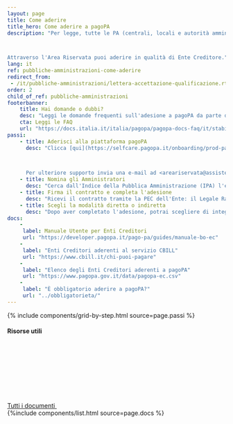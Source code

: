 ```yaml
---
layout: page
title: Come aderire
title_hero: Come aderire a pagoPA
description: "Per legge, tutte le PA (centrali, locali e autorità amministrative indipendenti), i gestori di pubblici servizi e le società a controllo pubblico (non quotate), devono aderire a pagoPA.



Attraverso l'Area Riservata puoi aderire in qualità di Ente Creditore."
lang: it
ref: pubbliche-amministrazioni-come-aderire
redirect_from:
 - /it/pubbliche-amministrazioni/lettera-accettazione-qualificazione.rtf
order: 2
child_of_ref: pubbliche-amministrazioni
footerbanner:
    title: Hai domande o dubbi?
    desc: "Leggi le domande frequenti sull'adesione a pagoPA da parte degli Enti Creditori, oppure scrivi a: <account@pagopa.it>"
    cta: Leggi le FAQ
    url: "https://docs.italia.it/italia/pagopa/pagopa-docs-faq/it/stabile/_docs/FAQ_sezioneC.html"
passi:
    - title: Aderisci alla piattaforma pagoPA
      desc: "Clicca [qui](https://selfcare.pagopa.it/onboarding/prod-pagopa) e accedi tramite SPID o CIE per avviare la procedura di adesione alla piattaforma pagoPA.
      


      Per ulteriore supporto invia una e-mail ad <areariservata@assistenza.pagopa.it>"
    - title: Nomina gli Amministratori
      desc: "Cerca dall'Indice della Pubblica Amministrazione (IPA) l'ente per cui vuoi richiedere l'adesione e inserisci i dati del Legale Rappresentante e di uno o più Amministratori (Referenti dei Pagamenti)."
    - title: Firma il contratto e completa l'adesione
      desc: "Ricevi il contratto tramite la PEC dell'Ente: il Legale Rappresentante dovrà firmarlo digitalmente e inviarlo a PagoPA S.p.A. utilizzando il link ricevuto via e-mail."
    - title: Scegli la modalità diretta o indiretta
      desc: "Dopo aver completato l'adesione, potrai scegliere di integrare il tuo ente  a pagoPA in modalità diretta oppure di avvalerti di un [Intermediario o Partner tecnologico](../partner-intermediari/)."
docs: 
    -
     label: Manuale Utente per Enti Creditori
     url: "https://developer.pagopa.it/pago-pa/guides/manuale-bo-ec"
    -
     label: "Enti Creditori aderenti al servizio CBILL"
     url: "https://www.cbill.it/chi-puoi-pagare"
    -
     label: "Elenco degli Enti Creditori aderenti a pagoPA"
     url: "https://www.pagopa.gov.it/data/pagopa-ec.csv"
    -
     label: "È obbligatorio aderire a pagoPA?"
     url: "../obbligatorieta/"
---
```



{% include components/grid-by-step.html source=page.passi %}

<div class="d-flex align-items-center heading-border-bottom my-4">
  <h4>Risorse utili</h4>
  <div class="ml-auto">
    <a href="../documentazione/" class="read-more" title="Vedi tutti i documenti">
      <span class="text">Tutti i documenti</span>
      <svg class="icon">
          <use xlink:href="/assets/bootstrap-italia/dist/svg/sprite.svg#it-arrow-right" /></use>
      </svg>
    </a>
  </div>
</div>
{%include components/list.html
          source=page.docs
          %}




